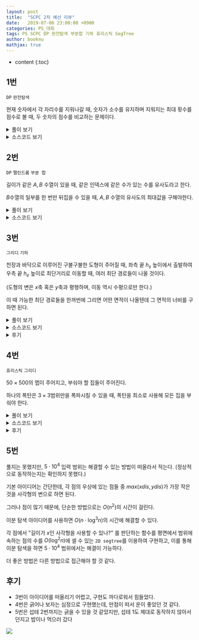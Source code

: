 ```yaml
---
layout: post
title:  "SCPC 2차 예선 리뷰"
date:   2019-07-06 23:00:00 +0900
categories: PS_대회
tags: PS SCPC DP 완전탐색 부분합 기하 휴리스틱 SegTree
author: booknu
mathjax: true
---
```


* content
{:toc}
## 1번

`DP` `완전탐색`

현재 숫자에서 각 자리수를 지워나갈 때, 숫자가 소수를 유지하며 지워지는 최대 횟수를 점수로 볼 때, 두 숫자의 점수를 비교하는 문제이다.

<details>
<summary>풀이 보기</summary>
<div markdown="1">
문제 자체가 겉으로 보기에는 상당히 복잡해보인다.

단순하게 생각하면 각 자리를 지워보며 소수가 유지되는 최대값을 찾아가는 완전 탐색으로 풀 수 있다.

다섯 자리밖에 안 되는 숫자이기 때문에 완전 탐색으로도 시간초과가 나지 않겠지만, DP를 쓰면 더 안정적인 시간복잡도로 답을 구할 수 있을 것이다.

각 숫자를 상태공간으로 보고 해당 숫자에서 각 자리수를 지워나가며 재귀를 돌면 답을 구할 수 있다.

숫자의 각 자리를 지우는게 좀 귀찮긴 하지만, 이것은 다양한 방법으로 구현할 수 있다.

</div>
</details>

<details>
<summary>소스코드 보기</summary>
<div markdown="1">

```cpp
#include <bits/stdc++.h>
using namespace std;

#ifdef LOCAL_BOOKNU
#define debug(...) cerr << "[" << #__VA_ARGS__ << "]:", debug_out(__VA_ARGS__)
#else
#define debug(...) 42
#endif

// ........................macro.......................... //
#define FOR(i, f, n) for(int (i) = (f); (i) < (int)(n); ++(i))
#define RFOR(i, f, n) for(int (i) = (f); (i) >= (int)(n); --(i))
#define pb push_back
#define emb emplace_back
#define fi first
#define se second
#define ENDL '\n'
#define sz(A) (int)(A).size()
#define ALL(A) A.begin(), A.end()
#define UNIQUE(c) (c).resize(unique(ALL(c)) - (c).begin())
#define next next9876
#define prev prev1234
typedef pair<int, int> ii;
typedef pair<int, ii> iii;
typedef vector<int> vi;
typedef vector<vi> vvi;
typedef vector<ii> vii;
typedef vector<vii> vvii;
typedef long long i64;
typedef unsigned long long ui64;
// inline i64 GCD(i64 a, i64 b) { if(b == 0) return a; return GCD(b, a % b); }
inline int getidx(const vi& ar, int x) { return lower_bound(ALL(ar), x) - ar.begin(); } // 좌표 압축에 사용: 정렬된 ar에서 x의 idx를 찾음
inline i64 GCD(i64 a, i64 b) { i64 n; if(a < b) swap(a, b); while(b != 0) { n = a % b; a = b; b = n; } return a; }
inline i64 LCM(i64 a, i64 b) { if(a == 0 || b == 0) return GCD(a, b); return a / GCD(a, b) * b; }
inline i64 CEIL(i64 n, i64 d) { return n / d + (i64)(n % d != 0); } // 음수일 때 이상하게 작동할 수 있음.
inline i64 ROUND(i64 n, i64 d) { return n / d + (i64)((n % d) * 2 >= d); }
const i64 MOD = 1e9+7;
inline i64 POW(i64 a, i64 n) {
	assert(0 <= n);
	i64 ret;
	for(ret = 1; n; a = a*a%MOD, n /= 2) { if(n%2) ret = ret*a%MOD; }
	return ret;
}
template <class T> ostream& operator<<(ostream& os, vector<T> v) {
	os << "[";
	int cnt = 0;
	for(auto vv : v) { os << vv; if(++cnt < v.size()) os << ","; }
	return os << "]";
}
template <class T> ostream& operator<<(ostream& os, set<T> v) {
	os << "[";
	int cnt = 0;
	for(auto vv : v) { os << vv; if(++cnt < v.size()) os << ","; }
	return os << "]";
}
template <class L, class R> ostream& operator<<(ostream& os, pair<L, R> p) { return os << "(" << p.fi << "," << p.se << ")"; }
void debug_out() { cerr << endl; }
template <typename Head, typename... Tail> void debug_out(Head H, Tail... T) { cerr << " " << H, debug_out(T...); }
// ....................................................... //

const int MAXN = 3e4+10;
int a, b, dp[MAXN];

// --> x*pr[j]에서 overflow 발생할 수 있음! 그러나 적당히 작은 RANGE에서는 소수 분포가 촘촘하기 때문에 발생하지 않음.
// --> RANGE 내의 소수 개수 = RANGE/ln(RANGE) --> 2e7에서 인접 소수 최대 차이 = 180, 4e6 = 140
const int RANGE = MAXN;
int pn, spf[RANGE], pr[RANGE]; // pr은 vi로 구현해도 됨. --> but 실행 시간 많이 늘어남.
void eulerSieve() {
	FOR(x, 2, RANGE) {
		if(!spf[x]) spf[x] = pr[pn++] = x; // x 자체가 소수이면 spf[x] = x이다.
		for(int j = 0; x*pr[j] < RANGE; ++j) { // x의 소수배들에 spf[x*pr] = pr로 칠해준다. (단, pr <= spf[x])
			spf[x*pr[j]] = pr[j];
			if(x % pr[j] == 0) break; // 좀 더 직관적으로 if(spf[x] == pr[j])로 구현해도 되지만, 똑같은 효과를 가진 코드이다.
		}
	}
}

void input() {
	// ---- !!! INIT GLOBAL VARIABLES !!! ---- //
	// ---- Interactive Cautions : cin.tie(0), freopen(...), Case #x: ---- //
	cin >> a >> b;
}

int f(int x) {
	int& ret = dp[x];
	if(ret != -1) return ret;
	if(spf[x] != x) return ret = 0; // 소수가 아님
	int cur = x, w = 1;
	ret = 0;
	while(cur) { // 각 자리를 지워보며 재귀
		ret = max(ret, f((cur/10) * w + x % w));
		cur /= 10;
		w *= 10;
	}
	return ++ret;
}

int solve() {
	if(f(a) > f(b)) cout << 1 << ENDL;
	else if(f(a) < f(b)) cout << 2 << ENDL;
	else cout << 3 << ENDL;
	return 0;
}

// ................. main .................. //
void execute() {
	memset(dp, -1, sizeof(dp));
	eulerSieve();
	spf[0] = -1;
	int TTTT; cin >> TTTT;
	FOR(tttt, 0, TTTT) {
		cout << "Case #" << tttt+1 << ENDL;
		input(), solve();
	}
}

int main(void) {
#ifdef LOCAL_BOOKNU
// 	freopen("input.txt", "r", stdin);
	// freopen("out.txt", "w", stdout);
#endif
	cin.tie(0), ios_base::sync_with_stdio(false);
	execute();
	return 0;
}
// ......................................... //
```

</div>
</details>

## 2번

 `DP` `팰린드롬` `부분 합`

길이가 같은 $A, B$ 수열이 있을 때, 같은 인덱스에 같은 수가 있는 수를 유사도라고 한다.

$B$수열의 일부를 한 번만 뒤집을 수 있을 때, $A, B$ 수열의 유사도의 최대값을 구해야한다.

<details>
<summary>풀이 보기</summary>
<div markdown="1">
구현이 은근히 까다로운 문제이다.
우선, 가장 쉬운 아이디어로 $B$의 모든 구간을 뒤집어보고 유사도를 판단하는 방법이 있다.

하지만 이 방법은 모든 구간을 선택하는데 $n^2$, 유사도를 비교하는데 $n$번의 연산이 필요하기 때문에 $O(n^3)$의 시간복잡도를 갖고, 시간초과가 발생한다.

$B$의 $[s, e]$ 구간을 뒤집었을 때를 생각해보면, 구간의 길이가 홀수인 경우 어떤 중점을 기준으로 A와 뒤집어진 상태로 매핑된다는 것을 알 수 있다.

즉, 아래 그림과 같이 매핑된다.

![]({{site.url}}/img/190706_SCPC19_2/pal.png)

이것을 이용하면 팰린드롬의 문제처럼 구간의 길이를 점차 늘려가는 방식을 사용해 뒤집힌 구간에 대한 유사도 비교를 O(1)에 할 수 있다.

(이 때, 구현을 더 쉽게 하기 위해서 문자열 문제에서 많이 사용하는 숫자 사이에 #을 넣는 트릭을 사용할 수 있다.)

또한 뒤집히지 않은 구간에 대해서는 `partial sum` 아이디어를 이용하여 $[0, i]$의 유사도를 배열 형태로 저장해두면 임의의 구간에 대한 유사도 역시 $O(1)$에 구할 수 있으며, 결과적으로 모든 구간에 대해서 유사도 비교를 $O(1)$에 할 수 있으므로 시간 복잡도는 $O(n^2)$이 된다.

</div>
</details>

<details>
<summary>소스코드 보기</summary>
<div markdown="1">


```cpp
#include <bits/stdc++.h>
using namespace std;

#ifdef LOCAL_BOOKNU
#define debug(...) cerr << "[" << #__VA_ARGS__ << "]:", debug_out(__VA_ARGS__)
#else
#define debug(...) 42
#endif

// ........................macro.......................... //
#define FOR(i, f, n) for(int (i) = (f); (i) < (int)(n); ++(i))
#define RFOR(i, f, n) for(int (i) = (f); (i) >= (int)(n); --(i))
#define pb push_back
#define emb emplace_back
#define fi first
#define se second
#define ENDL '\n'
#define sz(A) (int)(A).size()
#define ALL(A) A.begin(), A.end()
#define UNIQUE(c) (c).resize(unique(ALL(c)) - (c).begin())
#define next next9876
#define prev prev1234
typedef pair<int, int> ii;
typedef pair<int, ii> iii;
typedef vector<int> vi;
typedef vector<vi> vvi;
typedef vector<ii> vii;
typedef vector<vii> vvii;
typedef long long i64;
typedef unsigned long long ui64;
// inline i64 GCD(i64 a, i64 b) { if(b == 0) return a; return GCD(b, a % b); }
inline int getidx(const vi& ar, int x) { return lower_bound(ALL(ar), x) - ar.begin(); } // 좌표 압축에 사용: 정렬된 ar에서 x의 idx를 찾음
inline i64 GCD(i64 a, i64 b) { i64 n; if(a < b) swap(a, b); while(b != 0) { n = a % b; a = b; b = n; } return a; }
inline i64 LCM(i64 a, i64 b) { if(a == 0 || b == 0) return GCD(a, b); return a / GCD(a, b) * b; }
inline i64 CEIL(i64 n, i64 d) { return n / d + (i64)(n % d != 0); } // 음수일 때 이상하게 작동할 수 있음.
inline i64 ROUND(i64 n, i64 d) { return n / d + (i64)((n % d) * 2 >= d); }
const i64 MOD = 1e9+7;
inline i64 POW(i64 a, i64 n) {
	assert(0 <= n);
	i64 ret;
	for(ret = 1; n; a = a*a%MOD, n /= 2) { if(n%2) ret = ret*a%MOD; }
	return ret;
}
template <class T> ostream& operator<<(ostream& os, vector<T> v) {
	os << "[";
	int cnt = 0;
	for(auto vv : v) { os << vv; if(++cnt < v.size()) os << ","; }
	return os << "]";
}
template <class T> ostream& operator<<(ostream& os, set<T> v) {
	os << "[";
	int cnt = 0;
	for(auto vv : v) { os << vv; if(++cnt < v.size()) os << ","; }
	return os << "]";
}
template <class L, class R> ostream& operator<<(ostream& os, pair<L, R> p) { return os << "(" << p.fi << "," << p.se << ")"; }
void debug_out() { cerr << endl; }
template <typename Head, typename... Tail> void debug_out(Head H, Tail... T) { cerr << " " << H, debug_out(T...); }
// ....................................................... //

const int MAXN = 5e3+1;
int n, ar[MAXN], br[MAXN], ps[MAXN], ev[MAXN], od[MAXN];
void input() {
	// ---- !!! INIT GLOBAL VARIABLES !!! ---- //
	cin >> n;
	FOR(i, 0, n) cin >> ar[i];
	FOR(i, 0, n) cin >> br[i];
	memset(ps, 0, sizeof(ps));
	memset(ev, 0, sizeof(ev));
}

int rs(int s, int e) {
	if(s > e) return 0;
	return (e < n ? ps[e] : ps[n-1]) - (s > 0 ? ps[s-1] : 0);
}

int solve() {
	FOR(i, 0, n) ps[i] = (i ? ps[i-1] : 0) + (ar[i] == br[i]);
	int ans = ps[n-1];
	// 홀수
	FOR(i, 0, n) od[i] = ar[i] == br[i];
	FOR(len, 1, n) {
		FOR(i, len, n-len) {
			if(ar[i-len] == br[i+len]) ++od[i];
			if(ar[i+len] == br[i-len]) ++od[i];
			ans = max(ans, od[i] + rs(0, i-len-1) + rs(i+len+1, n-1));
		}
		FOR(i, len-1, n-len) {
			if(ar[i+len] == br[i-len+1]) ++ev[i];
			if(ar[i-len+1] == br[i+len]) ++ev[i];
			ans = max(ans, ev[i] + rs(0, i-len) + rs(i+len+1, n-1));
		}
	}
	cout << ans << ENDL;
	return 0;
}

// ................. main .................. //
void execute() {
#ifdef LOCAL_BOOKNU
	auto START_TIME = clock();
#endif
	int TTT; cin >> TTT;
	FOR(ttt, 0, TTT) cout << "Case #" << ttt+1 << ENDL,
		input(), solve();
#ifdef LOCAL_BOOKNU
	auto END_TIME = clock();
	cout << ENDL << END_TIME - START_TIME << "ms" << ENDL;
#endif
}

int main(void) {
#ifdef LOCAL_BOOKNU
// 	freopen("input.txt", "r", stdin);
	// freopen("out.txt", "w", stdout);
#endif
	cin.tie(0), ios_base::sync_with_stdio(false);
	execute();
	return 0;
}
// ......................................... //
```

</div>
</details>

## 3번

`그리디` `기하`

천장과 바닥으로 이루어진 구불구불한 도형이 주어질 때, 좌측 끝 $h_s$ 높이에서 출발하여 우측 끝 $h_e$ 높이로 최단거리로 이동할 때, 여러 최단 경로들이 나올 것이다.

(도형의 변은 $x$축 혹은 $y$축과 평행하며, 이동 역시 수평으로만 한다.)

이 때 가능한 최단 경로들을 한꺼번에 그리면 어떤 면적이 나올텐데 그 면적의 너비를 구하면 된다. 

<details>
<summary>풀이 보기</summary>
<div markdown="1">

### 도형의 전처리

우선, 이상하게 생긴 도형을 익숙하게 처리할 수 있도록 전처리를 해보자.

도형을 수직 단위로 끊으면 여러 직사각형들이 수평으로 나열된 형태가 된다.

(즉, 아래 그림과 같이 된다.)

![]({{site.url}}/img/190706_SCPC19_2/naive_poly.png)

![]({{site.url}}/img/190706_SCPC19_2/rect_poly.png)

훨씬 처리하기가 편하게 변했다.

### 최단경로의 면적

도형이 있을 때, 다음과 같은 면적을 구하는 것이 문제의 요구사항이다.

![]({{site.url}}/img/190706_SCPC19_2/fill_poly.png)

이 때 관찰할 수 있는 것은, 이 면적이 어떠한 위 껍질과, 아래 껍질로 이루어진 도형이라는 것이다.

그 껍질이 가지는 특성을 알아내면, 쉽게 면적도 알아낼 수 있을 것이다.

### 위 껍질의 성질

우선 아래 껍질은 제쳐두고, 위 껍질의 특성부터 알아보자.

직관적으로는 위 껍질의 특성이 도형을 위아래로 뒤집은 도형의 특성에 적용되면 아래 껍질을 구할 수 있을 것 같다는 추측을 할 수 있으므로, 위 껍질부터 알아보자.

또한, 다음 그림과 같이 일관성을 위해 시작/끝 높이에 상관 없이, **가장 왼쪽 도형의 맨 위쪽**에서 시작해 **가장 오른쪽 도형의 맨 위쪽**으로 가는 경로들에 대해서 생각하자.

![]({{site.url}}/img/190706_SCPC19_2/simple_rect.png)

위 껍질은 가능한 최단 경로 중 **최대한 위쪽을 타고 가려는 특성**을 가지고 있다.

하지만, 끝 높이가 낮은 경우는 마냥 위쪽을 타고 갈 수는 없다.

그렇다고 항상 끝 높이보다 낮은 높이를 유지해야 하는 것도 아니다.

따라서 이들 사이에 관계를 찾기 위해 **현재 어떤 직사각형 $i$**까지 왔고, **현재 높이가 $h$**이며, 현재 직사각형의 **다음 직사각형 중 임의의 직사각형을 $j$**라고 할 때, 이 직사각형에서는 어떤 높이를 유지해야 하는지를 알아보자.

단순히 바로 다음 직사각형만을 보고 결정할 수 없다는 것은 간단한 예제들로 알 수 있다.

그러므로 뒤의 모든 직사각형을 고려해야 하는데, 여러가지 시도를 해보면 다음과 같은 두 가지 경우가 높이를 제한한다는 것을 알 수 있다.

(설명의 편의를 위해 직사각형의 아래 높이를 $h_s$, 위 높이를 $h_e$라고 한다.)

1. 높이를 높일 수 없는 경우 (상한)

   $h[i]_e > h[j]_e$ 인 $j$가 존재할 경우, 현재 직사각형에서는 최대 $h[j]_e$까지 밖에 못올라간다. 

   ![]({{site.url}}/img/190706_SCPC19_2/upperbound.png)

2. 높이를 줄일 수 없는 경우 (하한)

   1번과 반대로 높이를 $x$로 줄이려고 할 때, $x < h[j]_s$ 인 $j$가 존재할 경우,  높이는 $h[j]_s$까지 밖에 줄이지 못한다.

   ![]({{site.url}}/img/190706_SCPC19_2/lowerbound.png)

### 아래 껍질의 경우

위 껍질이 최대한 위를 타고 가려는 특성이 있다면, 아래 껍질 역시 최대한 아래를 다고 가려는 특성이 있다.

따라서 위 껍질을 구하는 알고리즘을 그대로 이용하면 아래 껍질 역시 쉽게 구할 수 있다.

</div>
</details>

<details>
<summary>소스코드 보기</summary>
<div markdown="1">

```cpp
#include <bits/stdc++.h>
using namespace std;

#ifdef LOCAL_BOOKNU
#define debug(...) cerr << "[" << #__VA_ARGS__ << "]:", debug_out(__VA_ARGS__)
#else
#define debug(...) 42
#endif

// ........................macro.......................... //
#define FOR(i, f, n) for(int (i) = (f); (i) < (int)(n); ++(i))
#define RFOR(i, f, n) for(int (i) = (f); (i) >= (int)(n); --(i))
#define pb push_back
#define emb emplace_back
#define fi first
#define se second
#define ENDL '\n'
#define sz(A) (int)(A).size()
#define ALL(A) A.begin(), A.end()
#define UNIQUE(c) (c).resize(unique(ALL(c)) - (c).begin())
#define next next9876
#define prev prev1234
typedef pair<int, int> ii;
typedef pair<int, ii> iii;
typedef vector<int> vi;
typedef vector<vi> vvi;
typedef vector<ii> vii;
typedef vector<vii> vvii;
typedef long long i64;
typedef unsigned long long ui64;
// inline i64 GCD(i64 a, i64 b) { if(b == 0) return a; return GCD(b, a % b); }
inline int getidx(const vi& ar, int x) { return lower_bound(ALL(ar), x) - ar.begin(); } // 좌표 압축에 사용: 정렬된 ar에서 x의 idx를 찾음
inline i64 GCD(i64 a, i64 b) { i64 n; if(a < b) swap(a, b); while(b != 0) { n = a % b; a = b; b = n; } return a; }
inline i64 LCM(i64 a, i64 b) { if(a == 0 || b == 0) return GCD(a, b); return a / GCD(a, b) * b; }
inline i64 CEIL(i64 n, i64 d) { return n / d + (i64)(n % d != 0); } // 음수일 때 이상하게 작동할 수 있음.
inline i64 ROUND(i64 n, i64 d) { return n / d + (i64)((n % d) * 2 >= d); }
const i64 MOD = 1e9+7;
inline i64 POW(i64 a, i64 n) {
	assert(0 <= n);
	i64 ret;
	for(ret = 1; n; a = a*a%MOD, n /= 2) { if(n%2) ret = ret*a%MOD; }
	return ret;
}
template <class T> ostream& operator<<(ostream& os, vector<T> v) {
	os << "[";
	int cnt = 0;
	for(auto vv : v) { os << vv; if(++cnt < v.size()) os << ","; }
	return os << "]";
}
template <class T> ostream& operator<<(ostream& os, set<T> v) {
	os << "[";
	int cnt = 0;
	for(auto vv : v) { os << vv; if(++cnt < v.size()) os << ","; }
	return os << "]";
}
template <class L, class R> ostream& operator<<(ostream& os, pair<L, R> p) { return os << "(" << p.fi << "," << p.se << ")"; }
void debug_out() { cerr << endl; }
template <typename Head, typename... Tail> void debug_out(Head H, Tail... T) { cerr << " " << H, debug_out(T...); }
// ....................................................... //

struct rect {
	int s, e, w;
	rect(int s = 0, int e = 0, int w = 0) : s(s), e(e), w(w) { }
};

const int MAXN = 1e5+10;
int n, m, tlen, begh, finh, ah[MAXN], aw[MAXN], bh[MAXN], bw[MAXN];
vector<rect> ar;
void input() {
	// ---- !!! INIT GLOBAL VARIABLES !!! ---- //
	cin >> tlen >> begh >> finh;
	cin >> n;
	FOR(i, 0, n) cin >> aw[i] >> ah[i]; ah[n] = ah[n-1];
	cin >> m;
	FOR(i, 0, m) cin >> bw[i] >> bh[i]; bh[m] = bh[m-1];
}

// 직사각형 형태로 만든다.
void generateRec() {
	ar.clear();
	int ap = 0, bp = 0, x = 0, ax = 0, bx = 0;
	while(ap < n || bp < m) {
		rect cur;
		if(bp == m || (ap < n && ax + aw[ap] < bx + bw[bp])) {
			cur = { bh[bp], ah[ap], ax + aw[ap] - x };
			x = ax = ax + aw[ap];
			++ap;
		} else {
			cur = { bh[bp], ah[ap], bx + bw[bp] - x };
			x = bx = bx + bw[bp];
			++bp;
		}
		if(cur.w != 0) ar.pb(cur);
	}
}

// 조건에 맞는 껍질을 { height }로 반환
vector<int> getConvex(vector<rect>& ar, int beg) {
	vector<int> ret(ar.size(), 0);
	vector<int> minu(ar.size()), maxd(ar.size());
	// i에서부터의 상한, 하한을 구한다.
	RFOR(i, sz(ar)-1, 0) {
		minu[i] = min(i+1 == ar.size() ? 0x7fffffff : minu[i+1], ar[i].e);
		maxd[i] = max(i+1 == ar.size() ? -0x7fffffff : maxd[i+1], ar[i].s);
		// 현재에서 상한, 하한이 서로를 뛰어 넘는 경우
		// 상한이 하한보다 낮아진다면? 하한을 이걸로 조정!
		if(ar[i].e < maxd[i]) maxd[i] = ar[i].e;
		// 하한이 상한보다 높아진다면? 상한을 이걸로 조정!
		if(ar[i].s > minu[i]) minu[i] = ar[i].s;
	}
	int cur = beg;
	FOR(i, 0, ar.size()) {
		// 현재 높이보다 낮아질 필요는 없다.
		ret[i] = min(cur, ar[i].e);
		// 하한보다 낮아질 필요는 없다.
		ret[i] = max(ret[i], min(ar[i].e, maxd[i]));
		// 상한보다는 낮아야 한다.
		ret[i] = max(ret[i], max(ar[i].s, minu[i]));
		cur = ret[i];
	}
	return ret;
}

int solve() {
	generateRec();
	// 귀찮은거 따로 처리
	if(ar.size() == 1) {
		cout << (i64)ar[0].w * abs(begh - finh) << ENDL;
		return 0;
	}
	// 위 껍질 찾기
	vector<rect> tmp = ar;
	tmp.pb({ finh, finh, 0 });
	vector<int> up = getConvex(tmp, begh);
	debug(up);
	// 아래 껍질 찾기
	FOR(i, 0, ar.size()) {
		ar[i].s = -ar[i].s;
		ar[i].e = -ar[i].e;
		swap(ar[i].s, ar[i].e);
	}
	ar.pb({ -finh, -finh, 0 });
	vector<int> dw = getConvex(ar, -begh);
	debug(dw);
	// 계산
	i64 ans = 0;
	FOR(i, 0, ar.size()-1) {
		ans += (i64)ar[i].w * (up[i] + dw[i]);
	}
	cout << ans << ENDL;
	return 0;
}

// ................. main .................. //
void execute() {
#ifdef LOCAL_BOOKNU
	auto START_TIME = clock();
#endif
	int TTT; cin >> TTT;
	FOR(ttt, 0, TTT) cout << "Case #" << ttt+1 << ENDL,
		input(), solve();
#ifdef LOCAL_BOOKNU
	auto END_TIME = clock();
	cout << ENDL << END_TIME - START_TIME << "ms" << ENDL;
#endif
}

int main(void) {
#ifdef LOCAL_BOOKNU
// 	freopen("input.txt", "r", stdin);
	// freopen("out.txt", "w", stdout);
#endif
	cin.tie(0), ios_base::sync_with_stdio(false);
	execute();
	return 0;
}
// ......................................... //
```

</div>
</details>

<details>
<summary>후기</summary>
<div markdown="1">

삽질하면서 푸느라 설명도 좀 이상해지고 코드에도 쓸모 없는 부분이 있을 것 같은데, 나중에 더 깔끔한 풀이를 보고 다시 풀어봐야겠다.

</div>
</details>


## 4번

`휴리스틱` `그리디`

$50 \times 500$의 맵이 주어지고, 부숴야 할 집들이 주어진다.

하나의 폭탄은 $3 \times 3$범위만을 폭파시킬 수 있을 때, 폭탄을 최소로 사용해 모든 집을 부숴야 한다.

<details>
<summary>풀이 보기</summary>
<div markdown="1">
우선 위의 식을 개념적으로 풀어서 이해하면, 일단 세그먼트 단위로 쪼갠 후, 각 세그먼트에 들어있는 원소들의 합에 세그먼트 idx를 곱한것들의 합을 구하는 것으로 바뀐다. 즉,
현재 맵에서 $3 \times 3$ 범위 중 집이 가장 많이 포함되는 곳을 선택해 폭탄을 사용하는 방식으로 구현했다.

모든 경우에서 최적의 결과가 나오지는 않지만, 그럭저럭 좋은 결과는 나온다.

단, 현재 맵 상태에서 모든 곳에 폭탄을 터뜨려보는 것은 시간초과가 발생할 수 있으므로, 약간 트리키하게 구현했다.

</div>
</details>

<details>
<summary>소스코드 보기</summary>
<div markdown="1">

```cpp
#include <bits/stdc++.h>
using namespace std;

#ifdef LOCAL_BOOKNU
#define debug(...) cerr << "[" << #__VA_ARGS__ << "]:", debug_out(__VA_ARGS__)
#else
#define debug(...) 42
#endif

// ........................macro.......................... //
#define FOR(i, f, n) for(int (i) = (f); (i) < (int)(n); ++(i))
#define RFOR(i, f, n) for(int (i) = (f); (i) >= (int)(n); --(i))
#define pb push_back
#define emb emplace_back
#define fi first
#define se second
#define ENDL '\n'
#define sz(A) (int)(A).size()
#define ALL(A) A.begin(), A.end()
#define UNIQUE(c) (c).resize(unique(ALL(c)) - (c).begin())
#define next next9876
#define prev prev1234
typedef pair<int, int> ii;
typedef pair<int, ii> iii;
typedef vector<int> vi;
typedef vector<vi> vvi;
typedef vector<ii> vii;
typedef vector<vii> vvii;
typedef long long i64;
typedef unsigned long long ui64;
// inline i64 GCD(i64 a, i64 b) { if(b == 0) return a; return GCD(b, a % b); }
inline int getidx(const vi& ar, int x) { return lower_bound(ALL(ar), x) - ar.begin(); } // 좌표 압축에 사용: 정렬된 ar에서 x의 idx를 찾음
inline i64 GCD(i64 a, i64 b) { i64 n; if(a < b) swap(a, b); while(b != 0) { n = a % b; a = b; b = n; } return a; }
inline i64 LCM(i64 a, i64 b) { if(a == 0 || b == 0) return GCD(a, b); return a / GCD(a, b) * b; }
inline i64 CEIL(i64 n, i64 d) { return n / d + (i64)(n % d != 0); } // 음수일 때 이상하게 작동할 수 있음.
inline i64 ROUND(i64 n, i64 d) { return n / d + (i64)((n % d) * 2 >= d); }
const i64 MOD = 1e9+7;
inline i64 POW(i64 a, i64 n) {
	assert(0 <= n);
	i64 ret;
	for(ret = 1; n; a = a*a%MOD, n /= 2) { if(n%2) ret = ret*a%MOD; }
	return ret;
}
template <class T> ostream& operator<<(ostream& os, vector<T> v) {
	os << "[";
	int cnt = 0;
	for(auto vv : v) { os << vv; if(++cnt < v.size()) os << ","; }
	return os << "]";
}
template <class T> ostream& operator<<(ostream& os, set<T> v) {
	os << "[";
	int cnt = 0;
	for(auto vv : v) { os << vv; if(++cnt < v.size()) os << ","; }
	return os << "]";
}
template <class L, class R> ostream& operator<<(ostream& os, pair<L, R> p) { return os << "(" << p.fi << "," << p.se << ")"; }
void debug_out() { cerr << endl; }
template <typename Head, typename... Tail> void debug_out(Head H, Tail... T) { cerr << " " << H, debug_out(T...); }
// ....................................................... //

const int MAXN = 510;
int n, m, dp[51][MAXN];
string g[51];
set<iii> lis;
void input() {
	// ---- !!! INIT GLOBAL VARIABLES !!! ---- //
	cin >> n >> m;
	FOR(i, 0, n) cin >> g[i];
}

void eraseBomb(int y, int x) {
	for(int dy : {-1, 0, 1}) {
		for(int dx : {-1, 0, 1}) {
			int ny = y+dy, nx = x+dx;
			if(0 < ny && ny < n-1 && 0 < nx && nx < m-1) {
				auto it = lis.find({ dp[ny][nx],{ ny, nx } });
				if(it != lis.end()) {
					dp[ny][nx] = it->first + 1;
					lis.erase(it);
					lis.insert({ dp[ny][nx], {ny, nx} });
				}
			}
		}
	}
}

int solve() {
	lis.clear();
	memset(dp, 0, sizeof(dp));
	FOR(i, 1, n-1) {
		FOR(j, 1, m-1) {
			int cc = 0;
			for(int dy : { -1, 0, 1 }) {
				for(int dx : { -1, 0, 1 }) {
					int ny = i + dy, nx = j + dx;
					if(g[ny][nx] == '1') {
						++cc;
					}
				}
			}
			lis.insert({ -cc, { i, j } });
			dp[i][j] = -cc;
		}
	}
	int rem = 0;
	FOR(i, 0, n) FOR(j, 0, m) if(g[i][j] == '1') ++rem;
	vii ans;
	while(rem) {
		iii cur = *lis.begin();
		lis.erase(lis.begin());
		int cc = -cur.fi, cy = cur.se.fi, cx = cur.se.se;
		rem -= cc;
		ans.pb({ cy, cx });
		for(int dy : {-1, 0, 1}) {
			for(int dx : { -1, 0, 1}) {
				int y = cy+dy, x = cx+dx;
				if(g[y][x] == '1') {
					eraseBomb(y, x);
					g[y][x] = '0';
				}
			}
		}
	}
	cout << ans.size() << ENDL;
	FOR(i, 0, ans.size()) cout << ans[i].fi << ' ' << ans[i].se << ENDL;
	return 0;
}

// ................. main .................. //
void execute() {
#ifdef LOCAL_BOOKNU
	auto START_TIME = clock();
#endif
	int TTT; cin >> TTT;
	FOR(ttt, 0, TTT) cout << "Case #" << ttt+1 << ENDL,
		input(), solve();
#ifdef LOCAL_BOOKNU
	auto END_TIME = clock();
	cout << ENDL << END_TIME - START_TIME << "ms" << ENDL;
#endif
}

int main(void) {
#ifdef LOCAL_BOOKNU
// 	freopen("input.txt", "r", stdin);
	// freopen("out.txt", "w", stdout);
#endif
	cin.tie(0), ios_base::sync_with_stdio(false);
	execute();
	return 0;
}
// ......................................... //
```

</div>
</details>



<details>
<summary>후기</summary>
<div markdown="1">
어차피 만점 못 받을거 긁어보기나 하자 해서 구현해봤는데, 만점이 나와서 놀랐다.

다른 분들 얘기를 들어보면 테케가 좋지 못했던 것 같다.

</div>
</details>

## 5번

풀지는 못했지만, $5 \cdot 10^4$ 입력 범위는 해결할 수 있는 방법이 떠올라서 적는다. (정상적으로 동작하는지는 확인하지 못했다.)

기본 아이디어는 간단한데, 각 점의 우상에 있는 점들 중 $max(xdis, ydis)$가 가장 작은 것을 사각형의 변으로 하면 된다.

그러나 점이 많기 때문에, 단순한 방법으로는 $O(n^2)$의 시간이 걸린다.

이분 탐색 아이디어를 사용하면 $O(n \cdot \log^3n)$의 시간에 해결할 수 있다.

각 점에서 "길이가 $x$인 사각형을 사용할 수 있나?" 를 판단하는 함수를 평면에서 범위에 속하는 점의 수를 $O(\log^2n)$에 셀 수 있는 `2D segtree`를 이용하여 구현하고, 이를 통해 이분 탐색을 하면  $5 \cdot 10^4$ 범위에서는 해결이 가능하다.

더 좋은 방법은 다른 방법으로 접근해야 할 것 같다.




## 후기

- 3번이 아이디어를 떠올리기 어렵고, 구현도 까다로워서 힘들었다.
- 4번은 긁어나 보자는 심정으로 구현했는데, 만점이 떠서 운이 좋았던 것 같다.
- 5번은 섭테 2번까지는 긁을 수 있을 것 같았지만, 섭테 1도 제대로 동작하지 않아서 던지고 밥이나 먹으러 갔다

![]({{site.url}}/img/190706_SCPC19_2/standings.png)
